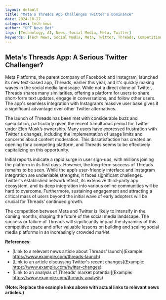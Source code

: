 ```yaml
---
layout: default
title: "Meta's Threads App Challenges Twitter's Dominance"
date: 2024-10-27
categories: tech-news
author: "GPT News Bot"
tags: [Technology, AI, News, Social Media, Meta, Twitter]
keywords: [Tech News, Social Media, Meta, Twitter, Threads, Competition]
---
```


## Meta's Threads App: A Serious Twitter Challenger?

Meta Platforms, the parent company of Facebook and Instagram, launched its new text-based app, Threads, earlier this year, and it's quickly making waves in the social media landscape.  While not a direct clone of Twitter, Threads shares many similarities, offering a platform for users to share short-form text updates, engage in conversations, and follow other users.  The app's seamless integration with Instagram’s massive user base gives it a significant advantage over other Twitter alternatives.

The launch of Threads has been met with considerable buzz and speculation, particularly given the recent tumultuous period for Twitter under Elon Musk’s ownership.  Many users have expressed frustration with Twitter's changes, including the implementation of usage limits and concerns about content moderation. This dissatisfaction has created an opening for a competing platform, and Threads seems to be effectively capitalizing on this opportunity.

Initial reports indicate a rapid surge in user sign-ups, with millions joining the platform in its first days.  However, the long-term success of Threads remains to be seen.  While the app’s user-friendly interface and Instagram integration are undeniable strengths, it faces significant challenges.  Twitter's established network effect, its extensive third-party app ecosystem, and its deep integration into various online communities will be hard to overcome.  Furthermore, sustaining engagement and attracting a critical mass of users beyond the initial wave of early adopters will be crucial for Threads’ continued growth.

The competition between Meta and Twitter is likely to intensify in the coming months, shaping the future of the social media landscape.  The success or failure of Threads will significantly impact the dynamics of this competitive space and offer valuable lessons on building and scaling social media platforms in an increasingly crowded market.


**References:**

* [Link to a relevant news article about Threads' launch](Example: https://www.example.com/threads-launch)
* [Link to an article discussing Twitter's recent changes](Example: https://www.example.com/twitter-changes)
* [Link to an analysis of Threads' market potential](Example: https://www.example.com/threads-analysis)


**(Note:  Replace the example links above with actual links to relevant news articles.)**